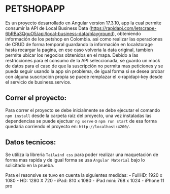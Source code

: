 # PETSHOPAPP

Es un proyecto desarrollado en Angular version 17.3.10, app la cual permite consumir la API de Local Business Data (https://rapidapi.com/letscrape-6bRBa3QguO5/api/local-business-data/playground), obteniendo información de los petshop en Colombia. asi como realizar las operaciones de CRUD de forma temporal guardando la información en localstorage hasta recargar la pagina, en ese caso volveria la data original, tambien permite ubicar los negocios obtenidos en el mapa. Debido a las restricciones para el consumo de la API seleccionada, se guardo un mock de datos para el caso de que la suscripción no permita mas peticiones y se pueda seguir usando la app sin problema, de igual forma si se desea probar con alguna suscripción propia se puede remplazar el x-rapidapi-key desde el servicio de business.service.

## Correr el proyecto:

Para correr el proyecto se debe inicialmente se debe ejecutar el comando `npm install` desde la carpeta raiz del proyecto, una vez instaladas las dependencias se puede ejectuar `ng serve` o `npm run start` de esa forma quedaria corriendo el proyecto en: `http://localhost:4200/`.

## Datos tecnicos:

Se utiliza la libreria `Tailwind css` para poder realizar una maquetación de forma mas rapida y de igual forma se usa `Angular Material` bajo lo solicitado en la prueba.

Para el resonsive se tuvo en cuenta la siguientes medidas: - FullHD: 1920 x 1080 - HD: 1280 X 720 - iPad: 810 x 1080 - iPad mini: 768 x 1024 - iPhone 11 pro
